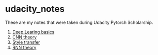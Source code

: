 # udacity_notes

These are my notes that were taken during Udacity Pytorch Scholarship. 

1. [Deep Learing basics](notes/udacity_nn_basics_tatiana_gaponova.pdf)
2. [CNN theory](notes/udacity_cnn_tatiana_gaponova.pdf)
3. [Style transfer](notes/udacity_style_transfer_tatiana_gaponova.pdf)
4. [RNN theory](notes/vanillaRNN.ipynb)
